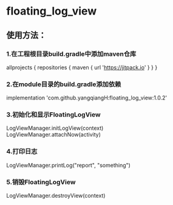 # floating_log_view

## 使用方法：

### 1.在工程根目录build.gradle中添加maven仓库

allprojects {
    repositories {
      maven { 
        url 'https://jitpack.io' 
      }
     }
 }

### 2.在module目录的build.gradle添加依赖
implementation 'com.github.yangqiangH:floating_log_view:1.0.2'

### 3.初始化和显示FloatingLogView
LogViewManager.initLogView(context)
LogViewManager.attachNow(activity)

### 4.打印日志
LogViewManager.printLog("report", "something")
     
### 5.销毁FloatingLogView
LogViewManager.destroyView(context)



